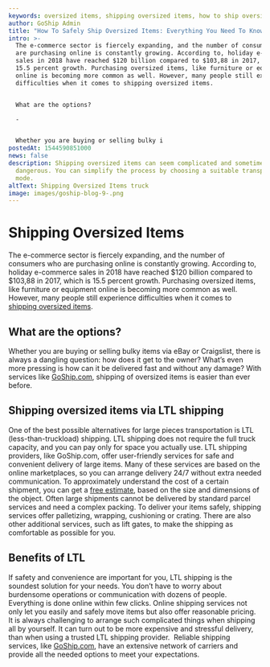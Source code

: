 ```yaml
---
keywords: oversized items, shipping oversized items, how to ship oversized items
author: GoShip Admin
title: "How To Safely Ship Oversized Items: Everything You Need To Know"
intro: >-
  The e-commerce sector is fiercely expanding, and the number of consumers who
  are purchasing online is constantly growing. According to, holiday e-commerce
  sales in 2018 have reached $120 billion compared to $103,88 in 2017, which is
  15.5 percent growth. Purchasing oversized items, like furniture or equipment
  online is becoming more common as well. However, many people still experience
  difficulties when it comes to shipping oversized items. 


  What are the options?

  -


  Whether you are buying or selling bulky i
postedAt: 1544590851000
news: false
description: Shipping oversized items can seem complicated and sometimes
  dangerous. You can simplify the process by choosing a suitable transportation
  mode.
altText: Shipping Oversized Items truck
image: images/goship-blog-9-.png
---
```

# Shipping Oversized Items

The e-commerce sector is fiercely expanding, and the number of consumers who are purchasing online is constantly growing. According to, holiday e-commerce sales in 2018 have reached $120 billion compared to $103,88 in 2017, which is 15.5 percent growth. Purchasing oversized items, like furniture or equipment online is becoming more common as well. However, many people still experience difficulties when it comes to [shipping oversized items](https://www.goship.com/posts/how-to-ship-large-items).

## What are the options?

Whether you are buying or selling bulky items via eBay or Craigslist, there is always a dangling question: how does it get to the owner? What’s even more pressing is how can it be delivered fast and without any damage? With services like [GoShip.com](https://www.goship.com/), shipping of oversized items is easier than ever before.

## Shipping oversized items via LTL shipping

One of the best possible alternatives for large pieces transportation is LTL (less-than-truckload) shipping. LTL shipping does not require the full truck capacity, and you can pay only for space you actually use. LTL shipping providers, like GoShip.com, offer user-friendly services for safe and convenient delivery of large items. Many of these services are based on the online marketplaces, so you can arrange delivery 24/7 without extra needed communication. To approximately understand the cost of a certain shipment, you can get a [free estimate](https://app.goship.com/#/wizard), based on the size and dimensions of the object. Often large shipments cannot be delivered by standard parcel services and need a complex packing. To deliver your items safely, shipping services offer palletizing, wrapping, cushioning or crating. There are also other additional services, such as lift gates, to make the shipping as comfortable as possible for you.

## Benefits of LTL

If safety and convenience are important for you, LTL shipping is the soundest solution for your needs. You don’t have to worry about burdensome operations or communication with dozens of people. Everything is done online within few clicks. Online shipping services not only let you easily and safely move items but also offer reasonable pricing. It is always challenging to arrange such complicated things when shipping all by yourself. It can turn out to be more expensive and stressful delivery, than when using a trusted LTL shipping provider.  Reliable shipping services, like [GoShip.com](https://www.goship.com/), have an extensive network of carriers and provide all the needed options to meet your expectations.